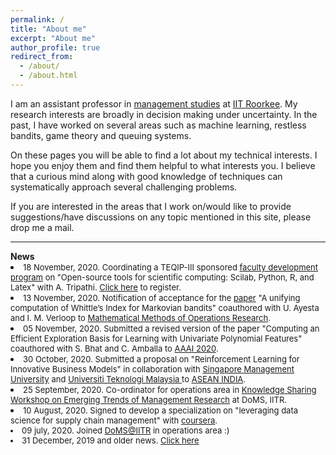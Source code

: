 ```yaml
---
permalink: /
title: "About me"
excerpt: "About me"
author_profile: true
redirect_from: 
  - /about/
  - /about.html
---
```

    
    
 <p>I am an assistant professor in <a href = "https://www.iitr.ac.in/departments/DM/" target="_blank">management studies</a>  at <a href = "https://www.iitr.ac.in/" target="_blank">IIT Roorkee</a>. My research interests are broadly in decision making under uncertainty. In the past, I have worked on several areas such as machine learning, restless bandits, game theory and queuing systems. </p>

<p>On these pages you will be able to find a lot about my technical interests. I hope you enjoy them and find them helpful to what interests you. I believe that a curious mind along with good knowledge of techniques can systematically approach several challenging problems. </p> 

<p>If you are interested in the areas that I work on/would like to provide suggestions/have discussions on any topic mentioned in this site, please drop me  a mail.</p>

<hr>
<b>News</b>


<li> <font size="2"> 18 November, 2020. Coordinating a TEQIP-III sponsored <a href = "https://drive.google.com/file/d/16-nOEuUeFmZNfU8ciNS6rqQsnaii7Bzm/view?usp=sharing" target="_blank">faculty development program</a> on "Open-source tools for scientific
computing: Scilab, Python, R, and Latex" with A. Tripathi. <a href = "https://docs.google.com/forms/d/e/1FAIpQLSeGfxU0sMHLiXazPmvTTW8Igll9H-5enJHAuv_eXuR0i_QGmA/viewform?usp=sf_link" target="_blank">Click here</a> to register.</font></li>



<li> <font size="2">13 November, 2020. Notification of acceptance for the <a href = "https://link.springer.com/article/10.1007/s00186-020-00731-9" target="_blank">paper</a> "A unifying computation of Whittle’s Index for Markovian bandits" coauthored with U. Ayesta and I. M. Verloop to <a href = "https://www.springer.com/mathematics/journal/186" target="_blank">Mathematical Methods of Operations Research</a>.</font></li>

<li> <font size="2">05 November, 2020. Submitted a revised version of the paper "Computing an Efficient Exploration Basis for Learning with Univariate Polynomial Features" coauthored with S. Bhat and C. Amballa to <a href = "https://aaai.org/Conferences/AAAI-20/" target="_blank">AAAI 2020</a>.</font></li>


<li> <font size="2">30 October, 2020. Submitted a proposal on "Reinforcement Learning for Innovative Business Models" in collaboration with <a href = "
https://www.smu.edu.sg/" target="_blank">Singapore Management University</a> and <a href = "
https://www.smu.edu.sg/" target="_blank">Universiti Teknologi Malaysia
</a> to <a href = "https://aistic.gov.in/ASEAN/aistdfCollaborative" target="_blank">ASEAN INDIA</a>.</font></li>


<li> <font size="2">25 September, 2020. Co-ordinator for operations area in <a href = "https://sites.google.com/view/etmr2020/home" target="_blank">Knowledge Sharing Workshop on Emerging Trends of Management Research</a> at DoMS, IITR. 



<li> <font size="2">10 August, 2020. Signed to develop a specialization on "leveraging data science for supply chain management" with <a href = "https://www.coursera.org/" target="_blank">coursera</a>.</font></li>


<li> <font size="2">09 july, 2020. Joined <a href = "https://ms.iitr.ac.in/" target="_blank">DoMS@IITR</a> in operations area :) </font></li>

<li> <font size="2">31 December, 2019 and older news. <a href="/markdown/oldnews.html">Click here</a></font></li>

